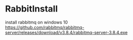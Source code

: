 # RabbitInstall
install rabbitmq on windows 10  
https://github.com/rabbitmq/rabbitmq-server/releases/download/v3.8.4/rabbitmq-server-3.8.4.exe
